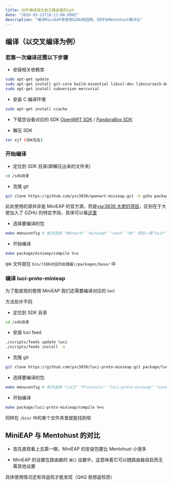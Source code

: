```yaml
---
title: 动手编译适合自己路由器的ipk
date: "2020-03-22T18:11:00.000Z"
description: "编译MiniEAP来使用GZHU校园网，同时与Mentohust做对比"
---
```


## 编译（以交叉编译为例）

### 若第一次编译还需以下步骤

- 安装相关依赖库

```bash
sudo apt-get update
sudo apt-get install git-core build-essential libssl-dev libncurses5-dev unzip gawk
sudo apt-get install subversion mercurial
```

- 安装 C 编译环境

```bash
sudo apt-get install ccache
```

- 下载您设备对应的 SDK
  [OpenWRT SDK](https://downloads.openwrt.org/) / [PandoraBox SDK](http://downloads.pangubox.com:6380/pandorabox/)

- 解压 SDK

```bash
tar xjf (SDK包名)
```

### 开始编译

- 定位到 SDK 目录(即解压出来的文件夹)

```bash
cd /sdk目录
```

- 克隆 git

```bash
git clone https://github.com/ysc3839/openwrt-minieap.git -b gzhu package/minieap
```

此处使用的源并非是 MiniEAP 的官方源，而是[ysc3839 大佬的项目](https://github.com/ysc3839/openwrt-minieap)，区别在于大佬加入了 GZHU 的特定字段，具体可以看[这里](https://github.com/ysc3839/openwrt-minieap/blob/gzhu/patches/006-minieap-gzhu.patch)

- 选择要编译的包

```bash
make menuconfig # 依次选择 "Network" "minieap" "save" "OK" 然后一直"Exit"回到控制台
```

- 开始编译

```bash
make package/minieap/compile V=s
```

ipk 文件就在 `bin/(SDK对应的处理器)/packages/base/` 中

### 编译 luci-proto-minieap

为了能直观的使用 MiniEAP 我们还需要编译对应的 luci

方法些许不同

- 定位到 SDK 目录

```bash
cd /sdk目录
```

- 安装 luci feed

```bash
./scripts/feeds update luci
./scripts/feeds install -a
```

- 克隆 git

```bash
git clone https://github.com/ysc3839/luci-proto-minieap.git package/luci-proto-minieap
```

- 选择要编译的包

```bash
make menuconfig # 依次选择 "LuCI" "Protocols" "luci-proto-minieap" "save" "OK" 然后一直"Exit"回到控制台
```

- 开始编译

```bash
make package/luci-proto-minieap/compile V=s
```

同样在 `/bin/` 中的某个文件夹里就能找到啦

## MiniEAP 与 Mentohust 的对比

- 首先直观看上去第一眼，MiniEAP 的安装包要比 Mentohust 小很多

- MiniEAP 的设置在路由器的 `接口` 设置中，这意味着它可以随路由器自启而无需其他设置

具体使用情况还有待返校才能发现（QAQ 我想返校昂）
